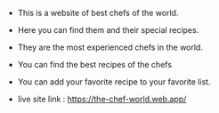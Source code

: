 -   This is a website of best chefs of the world.
-   Here you can find them and their special recipes.
-   They are the most experienced chefs in the world.
-   You can find the best recipes of the chefs
-   You can add your favorite recipe to your favorite list.

-   live site link : https://the-chef-world.web.app/
